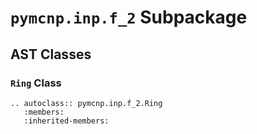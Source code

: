 # `pymcnp.inp.f_2` Subpackage

## AST Classes

### `Ring` Class

```{eval-rst}
.. autoclass:: pymcnp.inp.f_2.Ring
   :members:
   :inherited-members:
```
